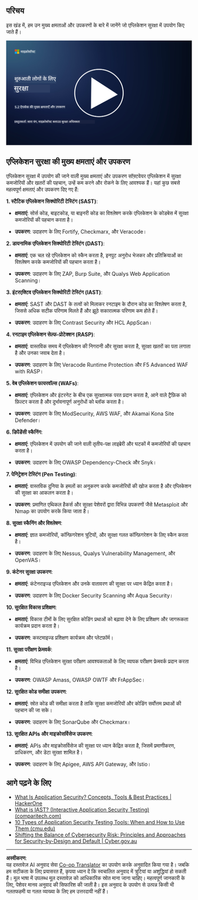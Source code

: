 <!--
CO_OP_TRANSLATOR_METADATA:
{
  "original_hash": "790a3fa7e535ec60bb51bde13e759781",
  "translation_date": "2025-09-03T18:42:10+00:00",
  "source_file": "5.2 AppSec key capabilities.md",
  "language_code": "hi"
}
-->
## परिचय

इस खंड में, हम उन मुख्य क्षमताओं और उपकरणों के बारे में जानेंगे जो एप्लिकेशन सुरक्षा में उपयोग किए जाते हैं।

[![वीडियो देखें](../../translated_images/5-2_placeholder.35d943b10c4c6018ebe2bbdb7706a0d739ce9e54bdb35eaf2ad644d43f4cec60.hi.png)](https://learn-video.azurefd.net/vod/player?id=b562daa7-ab92-4cf4-a6dd-6b6a506edfac)

## एप्लिकेशन सुरक्षा की मुख्य क्षमताएं और उपकरण

एप्लिकेशन सुरक्षा में उपयोग की जाने वाली मुख्य क्षमताएं और उपकरण सॉफ़्टवेयर एप्लिकेशन में सुरक्षा कमजोरियों और खतरों की पहचान, उन्हें कम करने और रोकने के लिए आवश्यक हैं। यहां कुछ सबसे महत्वपूर्ण क्षमताएं और उपकरण दिए गए हैं:

**1. स्टैटिक एप्लिकेशन सिक्योरिटी टेस्टिंग (SAST)**:

- **क्षमताएं**: सोर्स कोड, बाइटकोड, या बाइनरी कोड का विश्लेषण करके एप्लिकेशन के कोडबेस में सुरक्षा कमजोरियों की पहचान करता है।

- **उपकरण**: उदाहरण के लिए Fortify, Checkmarx, और Veracode।

**2. डायनामिक एप्लिकेशन सिक्योरिटी टेस्टिंग (DAST)**:

- **क्षमताएं**: एक चल रहे एप्लिकेशन को स्कैन करता है, इनपुट अनुरोध भेजकर और प्रतिक्रियाओं का विश्लेषण करके कमजोरियों की पहचान करता है।

- **उपकरण**: उदाहरण के लिए ZAP, Burp Suite, और Qualys Web Application Scanning।

**3. इंटरएक्टिव एप्लिकेशन सिक्योरिटी टेस्टिंग (IAST)**:

- **क्षमताएं**: SAST और DAST के तत्वों को मिलाकर रनटाइम के दौरान कोड का विश्लेषण करता है, जिससे अधिक सटीक परिणाम मिलते हैं और झूठे सकारात्मक परिणाम कम होते हैं।

- **उपकरण**: उदाहरण के लिए Contrast Security और HCL AppScan।

**4. रनटाइम एप्लिकेशन सेल्फ-प्रोटेक्शन (RASP)**:

- **क्षमताएं**: वास्तविक समय में एप्लिकेशन की निगरानी और सुरक्षा करता है, सुरक्षा खतरों का पता लगाता है और उनका जवाब देता है।

- **उपकरण**: उदाहरण के लिए Veracode Runtime Protection और F5 Advanced WAF with RASP।

**5. वेब एप्लिकेशन फायरवॉल्स (WAFs)**:

- **क्षमताएं**: एप्लिकेशन और इंटरनेट के बीच एक सुरक्षात्मक परत प्रदान करता है, आने वाले ट्रैफ़िक को फ़िल्टर करता है और दुर्भावनापूर्ण अनुरोधों को ब्लॉक करता है।

- **उपकरण**: उदाहरण के लिए ModSecurity, AWS WAF, और Akamai Kona Site Defender।

**6. डिपेंडेंसी स्कैनिंग**:

- **क्षमताएं**: एप्लिकेशन में उपयोग की जाने वाली तृतीय-पक्ष लाइब्रेरी और घटकों में कमजोरियों की पहचान करता है।

- **उपकरण**: उदाहरण के लिए OWASP Dependency-Check और Snyk।

**7. पेनिट्रेशन टेस्टिंग (Pen Testing)**:

- **क्षमताएं**: वास्तविक दुनिया के हमलों का अनुकरण करके कमजोरियों की खोज करता है और एप्लिकेशन की सुरक्षा का आकलन करता है।

- **उपकरण**: प्रमाणित एथिकल हैकर्स और सुरक्षा पेशेवरों द्वारा विभिन्न उपकरणों जैसे Metasploit और Nmap का उपयोग करके किया जाता है।

**8. सुरक्षा स्कैनिंग और विश्लेषण**:

- **क्षमताएं**: ज्ञात कमजोरियों, कॉन्फ़िगरेशन त्रुटियों, और सुरक्षा गलत कॉन्फ़िगरेशन के लिए स्कैन करता है।

- **उपकरण**: उदाहरण के लिए Nessus, Qualys Vulnerability Management, और OpenVAS।

**9. कंटेनर सुरक्षा उपकरण**:

- **क्षमताएं**: कंटेनराइज्ड एप्लिकेशन और उनके वातावरण की सुरक्षा पर ध्यान केंद्रित करता है।

- **उपकरण**: उदाहरण के लिए Docker Security Scanning और Aqua Security।

**10. सुरक्षित विकास प्रशिक्षण**:

- **क्षमताएं**: विकास टीमों के लिए सुरक्षित कोडिंग प्रथाओं को बढ़ावा देने के लिए प्रशिक्षण और जागरूकता कार्यक्रम प्रदान करता है।

- **उपकरण**: कस्टमाइज्ड प्रशिक्षण कार्यक्रम और प्लेटफ़ॉर्म।

**11. सुरक्षा परीक्षण फ्रेमवर्क**:

- **क्षमताएं**: विभिन्न एप्लिकेशन सुरक्षा परीक्षण आवश्यकताओं के लिए व्यापक परीक्षण फ्रेमवर्क प्रदान करता है।

- **उपकरण**: OWASP Amass, OWASP OWTF और FrAppSec।

**12. सुरक्षित कोड समीक्षा उपकरण**:

- **क्षमताएं**: स्रोत कोड की समीक्षा करता है ताकि सुरक्षा कमजोरियों और कोडिंग सर्वोत्तम प्रथाओं की पहचान की जा सके।

- **उपकरण**: उदाहरण के लिए SonarQube और Checkmarx।

**13. सुरक्षित APIs और माइक्रोसर्विसेज उपकरण**:

- **क्षमताएं**: APIs और माइक्रोसर्विसेज की सुरक्षा पर ध्यान केंद्रित करता है, जिसमें प्रमाणीकरण, प्राधिकरण, और डेटा सुरक्षा शामिल है।

- **उपकरण**: उदाहरण के लिए Apigee, AWS API Gateway, और Istio।

## आगे पढ़ने के लिए

- [What Is Application Security? Concepts, Tools & Best Practices | HackerOne](https://www.hackerone.com/knowledge-center/what-application-security-concepts-tools-best-practices)  
- [What is IAST? (Interactive Application Security Testing) (comparitech.com)](https://www.comparitech.com/net-admin/what-is-iast/)  
- [10 Types of Application Security Testing Tools: When and How to Use Them (cmu.edu)](https://insights.sei.cmu.edu/blog/10-types-of-application-security-testing-tools-when-and-how-to-use-them/)  
- [Shifting the Balance of Cybersecurity Risk: Principles and Approaches for Security-by-Design and Default | Cyber.gov.au](https://www.cyber.gov.au/about-us/view-all-content/publications/principles-and-approaches-for-security-by-design-and-default)  

---

**अस्वीकरण**:  
यह दस्तावेज़ AI अनुवाद सेवा [Co-op Translator](https://github.com/Azure/co-op-translator) का उपयोग करके अनुवादित किया गया है। जबकि हम सटीकता के लिए प्रयासरत हैं, कृपया ध्यान दें कि स्वचालित अनुवाद में त्रुटियां या अशुद्धियां हो सकती हैं। मूल भाषा में उपलब्ध मूल दस्तावेज़ को आधिकारिक स्रोत माना जाना चाहिए। महत्वपूर्ण जानकारी के लिए, पेशेवर मानव अनुवाद की सिफारिश की जाती है। इस अनुवाद के उपयोग से उत्पन्न किसी भी गलतफहमी या गलत व्याख्या के लिए हम उत्तरदायी नहीं हैं।